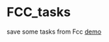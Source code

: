 # FCC_tasks
save some tasks from Fcc
[demo](https://lllorenzo.github.io/FCC_tasks/task1/task1.html)
